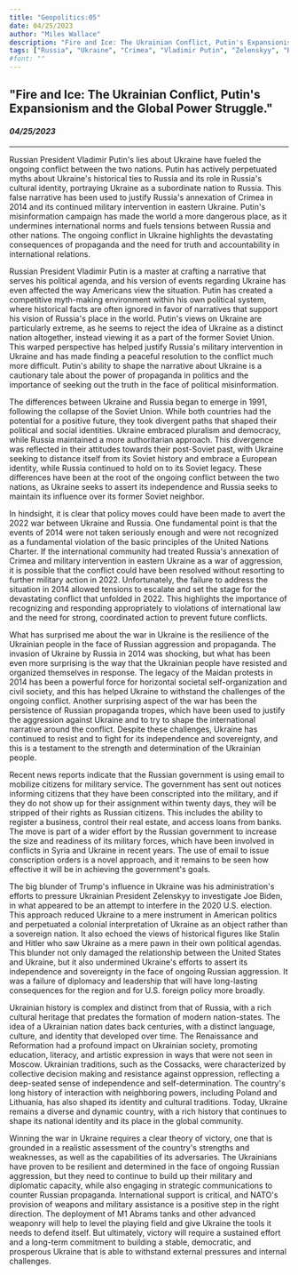 ```yaml
---
title: "Geopolitics:05"
date: 04/25/2023
author: "Miles Wallace"
description: "Fire and Ice: The Ukrainian Conflict, Putin's Expansionism and the Global Power Struggle"
tags: ["Russia", "Ukraine", "Crimea", "Vladimir Putin", "Zelenskyy", "Biden", "Soviet", "NATO", "The Renaissance", "Reformation", "Poland", "Lithuania", "Cossacks", "Stalin", "Hitler", "Trump", "M1 Abrams",]
#font: ""
---
```

## "Fire and Ice: The Ukrainian Conflict, Putin's Expansionism and the Global Power Struggle."
#### _04/25/2023_  
____
Russian President Vladimir Putin's lies about Ukraine have fueled the ongoing conflict between the two nations. Putin has actively perpetuated myths about Ukraine's historical ties to Russia and its role in Russia's cultural identity, portraying Ukraine as a subordinate nation to Russia. This false narrative has been used to justify Russia's annexation of Crimea in 2014 and its continued military intervention in eastern Ukraine. Putin's misinformation campaign has made the world a more dangerous place, as it undermines international norms and fuels tensions between Russia and other nations. The ongoing conflict in Ukraine highlights the devastating consequences of propaganda and the need for truth and accountability in international relations.

Russian President Vladimir Putin is a master at crafting a narrative that serves his political agenda, and his version of events regarding Ukraine has even affected the way Americans view the situation. Putin has created a competitive myth-making environment within his own political system, where historical facts are often ignored in favor of narratives that support his vision of Russia's place in the world. Putin's views on Ukraine are particularly extreme, as he seems to reject the idea of Ukraine as a distinct nation altogether, instead viewing it as a part of the former Soviet Union. This warped perspective has helped justify Russia's military intervention in Ukraine and has made finding a peaceful resolution to the conflict much more difficult. Putin's ability to shape the narrative about Ukraine is a cautionary tale about the power of propaganda in politics and the importance of seeking out the truth in the face of political misinformation.

The differences between Ukraine and Russia began to emerge in 1991, following the collapse of the Soviet Union. While both countries had the potential for a positive future, they took divergent paths that shaped their political and social identities. Ukraine embraced pluralism and democracy, while Russia maintained a more authoritarian approach. This divergence was reflected in their attitudes towards their post-Soviet past, with Ukraine seeking to distance itself from its Soviet history and embrace a European identity, while Russia continued to hold on to its Soviet legacy. These differences have been at the root of the ongoing conflict between the two nations, as Ukraine seeks to assert its independence and Russia seeks to maintain its influence over its former Soviet neighbor.

In hindsight, it is clear that policy moves could have been made to avert the 2022 war between Ukraine and Russia. One fundamental point is that the events of 2014 were not taken seriously enough and were not recognized as a fundamental violation of the basic principles of the United Nations Charter. If the international community had treated Russia's annexation of Crimea and military intervention in eastern Ukraine as a war of aggression, it is possible that the conflict could have been resolved without resorting to further military action in 2022. Unfortunately, the failure to address the situation in 2014 allowed tensions to escalate and set the stage for the devastating conflict that unfolded in 2022. This highlights the importance of recognizing and responding appropriately to violations of international law and the need for strong, coordinated action to prevent future conflicts.

What has surprised me about the war in Ukraine is the resilience of the Ukrainian people in the face of Russian aggression and propaganda. The invasion of Ukraine by Russia in 2014 was shocking, but what has been even more surprising is the way that the Ukrainian people have resisted and organized themselves in response. The legacy of the Maidan protests in 2014 has been a powerful force for horizontal societal self-organization and civil society, and this has helped Ukraine to withstand the challenges of the ongoing conflict. Another surprising aspect of the war has been the persistence of Russian propaganda tropes, which have been used to justify the aggression against Ukraine and to try to shape the international narrative around the conflict. Despite these challenges, Ukraine has continued to resist and to fight for its independence and sovereignty, and this is a testament to the strength and determination of the Ukrainian people.

Recent news reports indicate that the Russian government is using email to mobilize citizens for military service. The government has sent out notices informing citizens that they have been conscripted into the military, and if they do not show up for their assignment within twenty days, they will be stripped of their rights as Russian citizens. This includes the ability to register a business, control their real estate, and access loans from banks. The move is part of a wider effort by the Russian government to increase the size and readiness of its military forces, which have been involved in conflicts in Syria and Ukraine in recent years. The use of email to issue conscription orders is a novel approach, and it remains to be seen how effective it will be in achieving the government's goals.

The big blunder of Trump's influence in Ukraine was his administration's efforts to pressure Ukrainian President Zelenskyy to investigate Joe Biden, in what appeared to be an attempt to interfere in the 2020 U.S. election. This approach reduced Ukraine to a mere instrument in American politics and perpetuated a colonial interpretation of Ukraine as an object rather than a sovereign nation. It also echoed the views of historical figures like Stalin and Hitler who saw Ukraine as a mere pawn in their own political agendas. This blunder not only damaged the relationship between the United States and Ukraine, but it also undermined Ukraine's efforts to assert its independence and sovereignty in the face of ongoing Russian aggression. It was a failure of diplomacy and leadership that will have long-lasting consequences for the region and for U.S. foreign policy more broadly.

Ukrainian history is complex and distinct from that of Russia, with a rich cultural heritage that predates the formation of modern nation-states. The idea of a Ukrainian nation dates back centuries, with a distinct language, culture, and identity that developed over time. The Renaissance and Reformation had a profound impact on Ukrainian society, promoting education, literacy, and artistic expression in ways that were not seen in Moscow. Ukrainian traditions, such as the Cossacks, were characterized by collective decision making and resistance against oppression, reflecting a deep-seated sense of independence and self-determination. The country's long history of interaction with neighboring powers, including Poland and Lithuania, has also shaped its identity and cultural traditions. Today, Ukraine remains a diverse and dynamic country, with a rich history that continues to shape its national identity and its place in the global community.

Winning the war in Ukraine requires a clear theory of victory, one that is grounded in a realistic assessment of the country's strengths and weaknesses, as well as the capabilities of its adversaries. The Ukrainians have proven to be resilient and determined in the face of ongoing Russian aggression, but they need to continue to build up their military and diplomatic capacity, while also engaging in strategic communications to counter Russian propaganda. International support is critical, and NATO's provision of weapons and military assistance is a positive step in the right direction. The deployment of M1 Abrams tanks and other advanced weaponry will help to level the playing field and give Ukraine the tools it needs to defend itself. But ultimately, victory will require a sustained effort and a long-term commitment to building a stable, democratic, and prosperous Ukraine that is able to withstand external pressures and internal challenges.